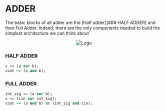 # ADDER

The basic blocks of all adder are the [Half adder](### HALF ADDER) and then Full Adder. Indeed, there are the only components needed to build the simplest architecture we can think about


<p align="center">
  <img src="http://cdn.differencebetween.net/wp-content/uploads/2018/04/Difference-Between-Half-Adder-and-Full-Adder.jpg" alt="Logo"/>
</p>

### HALF ADDER

```vhdl
s <= (a xor b);
cout <= (a and b);
```
### FULL ADDER

```vhdl
int_sig <= (a xor b);
s <= (cin xor int_sig);
cout <= (a and b) or (int_sig and cin);
```

